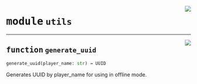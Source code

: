 <!-- markdownlint-disable -->

<a href="https://github.com/DavisDmitry/pyCubes/tree/0.3.0/cubes/utils.py#L0"><img align="right" style="float:right;" src="https://img.shields.io/badge/-source-cccccc?style=flat-square"></a>

# <kbd>module</kbd> `utils`





---

<a href="https://github.com/DavisDmitry/pyCubes/tree/0.3.0/cubes/utils.py#L6"><img align="right" style="float:right;" src="https://img.shields.io/badge/-source-cccccc?style=flat-square"></a>

## <kbd>function</kbd> `generate_uuid`

```python
generate_uuid(player_name: str) → UUID
```

Generates UUID by player_name for using in offline mode. 


